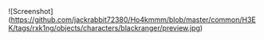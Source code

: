 !\[Screenshot](https://github.com/jackrabbit72380/Ho4kmmm/blob/master/common/H3EK/tags/rxk1ng/objects/characters/blackranger/preview.jpg)

